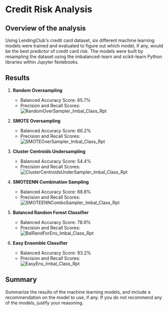 # Credit Risk Analysis

## Overview of the analysis

Using LendingClub's credit card dataset, six different machine learning models were trained and evaluated to figure out which model, if any, would be the best predictor of credit card risk. The models were built by resampling the dataset using the imbalanced-learn and scikit-learn Python libraries within Jupyter Notebooks.

## Results


1. **Random Oversampling**
   - Balanced Accuracy Score: 65.7%
   - Precision and Recall Scores: <br />
![RandomOverSampler_Imbal_Class_Rpt](https://user-images.githubusercontent.com/90863226/150655146-4753c63b-157f-40c9-8cf4-f5f313a8f51c.png)


2. **SMOTE Oversampling**
   - Balanced Accuracy Score: 66.2%
   - Precision and Recall Scores: <br />
![SMOTEOverSampler_Imbal_Class_Rpt](https://user-images.githubusercontent.com/90863226/150655150-9ed4d245-a6e8-499b-9641-b0542c12a7cd.png)


3. **Cluster Centroids Undersampling**
   - Balanced Accuracy Score: 54.4%
   - Precision and Recall Scores: <br />
![ClusterCentroidsUnderSampler_Imbal_Class_Rpt](https://user-images.githubusercontent.com/90863226/150655160-314b66dc-d36f-4a42-a046-be5122276fea.png)


4. **SMOTEENN Combination Sampling**
   - Balanced Accuracy Score: 68.8%
   - Precision and Recall Scores: <br />
![SMOTEENNComboSampler_Imbal_Class_Rpt](https://user-images.githubusercontent.com/90863226/150655165-f44d7bba-27b3-49da-834e-1ec1171a4fbf.png)


5. **Balanced Random Forest Classifier**
   - Balanced Accuracy Score: 78.9%
   - Precision and Recall Scores: <br />
![BalRandForEns_Imbal_Class_Rpt](https://user-images.githubusercontent.com/90863226/150655173-5fc1d3e4-f159-4b8f-9d1d-ade2c2d5c34f.png)


6. **Easy Ensemble Classifier**
   - Balanced Accuracy Score: 93.2%
   - Precision and Recall Scores: <br />
![EasyEns_Imbal_Class_Rpt](https://user-images.githubusercontent.com/90863226/150655176-6db7a5e7-0863-4c84-9c43-7ca45414dee8.png)



##  Summary

Summarize the results of the machine learning models, and include a recommendation on the model to use, if any. If you do not recommend any of the models, justify your reasoning.